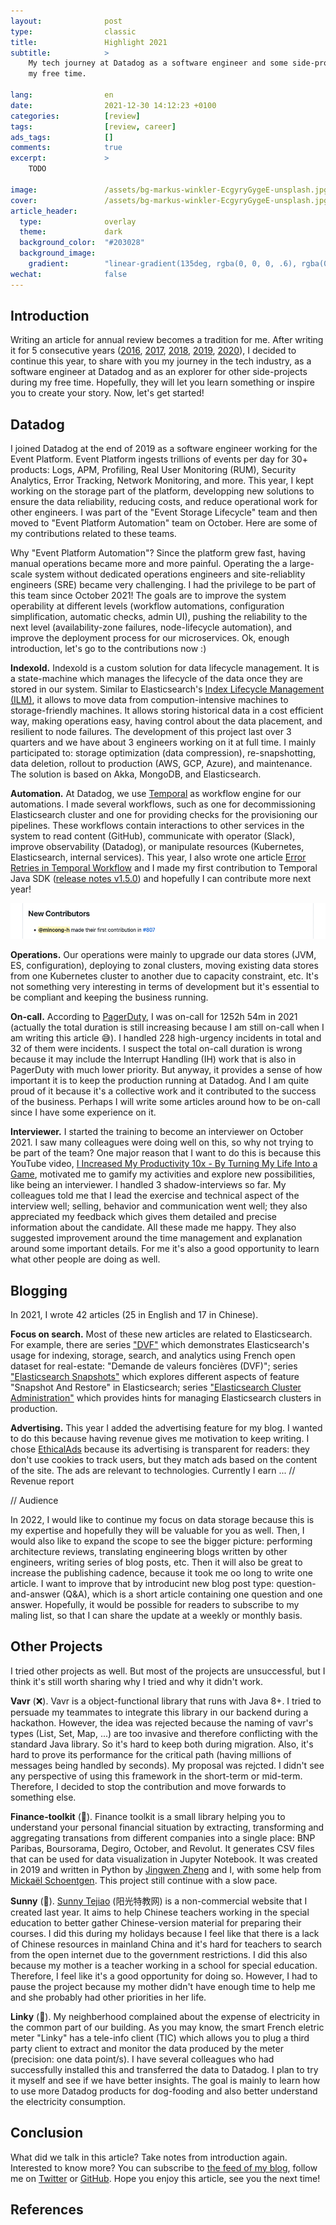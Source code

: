 ```yaml
---
layout:              post
type:                classic
title:               Highlight 2021
subtitle:            >
    My tech journey at Datadog as a software engineer and some side-projects in
    my free time.

lang:                en
date:                2021-12-30 14:12:23 +0100
categories:          [review]
tags:                [review, career]
ads_tags:            []
comments:            true
excerpt:             >
    TODO

image:               /assets/bg-markus-winkler-EcgyryGygeE-unsplash.jpg
cover:               /assets/bg-markus-winkler-EcgyryGygeE-unsplash.jpg
article_header:
  type:              overlay
  theme:             dark
  background_color:  "#203028"
  background_image:
    gradient:        "linear-gradient(135deg, rgba(0, 0, 0, .6), rgba(0, 0, 0, .4))"
wechat:              false
---
```


## Introduction

Writing an article for annual review becomes a tradition for me. After
writing it for 5 consecutive years
([2016](/2016/09/01/projects-highlight-2015-2016/),
[2017](/2017/11/26/highlight-2017/),
[2018](/2018/12/21/highlight-2018/),
[2019](/2019/12/31/highlight-2019/),
[2020](/2021/01/02/highlight-2020/)), I decided to
continue this year, to share with you my journey in the tech
industry, as a software engineer at Datadog and as an explorer for other side-projects
during my free time. Hopefully, they will let you learn something or inspire
you to create your story. Now, let's get started!

## Datadog

I joined Datadog at the end of 2019 as a software engineer working for the Event
Platform. Event Platform ingests trillions of events per day for 30+ products:
Logs, APM, Profiling, Real User Monitoring (RUM), Security Analytics, Error
Tracking, Network Monitoring, and more. This year, I kept working on the storage
part of the platform, developping new solutions to ensure the data reliability,
reducing costs, and reduce operational work for other engineers. I was part of
the "Event Storage Lifecycle" team and then moved to "Event Platform Automation"
team on October. Here are some of my contributions related to these teams.

Why "Event Platform Automation"? Since the platform grew fast, having manual operations became
more and more painful. Operating the a large-scale system without dedicated
operations engineers and site-reliablity engineers (SRE) became very challenging.
I had the privilege to be part of this team since October 2021! The goals are to improve
the system operability at different levels (workflow automations, configuration
simplification, automatic checks, admin UI), pushing the
reliability to the next level (availability-zone failures, node-lifecycle
automation), and improve the deployment process for our microservices. Ok,
enough introduction, let's go to the contributions now :)

**Indexold.** Indexold is a custom solution for data lifecycle management. It is
a state-machine which manages the lifecycle of the data once they are stored in
our system. Similar to Elasticsearch's [Index Lifecycle Management
(ILM)](https://www.elastic.co/guide/en/elasticsearch/reference/7.16/overview-index-lifecycle-management.html),
it allows to move data from compution-intensive machines to storage-friendly
machines. It allows storing historical data in a cost efficient way, making
operations easy, having control about the data placement, and resilient to node
failures. The development of this project last over 3 quarters and we have about
3 engineers working on it at full time. I mainly participated to: storage
optimization (data compression), re-snapshotting, data deletion, rollout to
production (AWS, GCP, Azure), and maintenance. The solution is based on Akka,
MongoDB, and Elasticsearch.

**Automation.** At Datadog, we use [Temporal](https://temporal.io/) as workflow
engine for our automations. I made several workflows, such as one for
decommissioning
Elasticsearch cluster and one for providing checks for the provisioning our
pipelines. These workflows contain interactions to other services in the system
to read content (GitHub), communicate with operator (Slack), improve
observability (Datadog), or manipulate resources (Kubernetes, Elasticsearch,
internal services). This year, I also wrote one article [Error Retries in Temporal
Workflow](/en/error-retries-in-temporal/) and I made my first contribution to Temporal Java SDK ([release
notes v1.5.0](https://github.com/temporalio/sdk-java/releases/tag/v1.5.0)) and
hopefully I can contribute more next year!

![First contribution to Temporal SDK](/assets/20211231-temporal-java-sdk-1st-contribution.png)

**Operations.** Our operations were mainly to upgrade our data stores (JVM, ES,
configuration), deploying to zonal clusters, moving existing data stores from
one Kubernetes cluster to another due to capacity constraint, etc. It's not
something very interesting in terms of development but it's essential to be
compliant and keeping the business running.

**On-call.** According to [PagerDuty](https://www.pagerduty.com/), I was on-call for 1252h 54m in 2021
(actually the total duration is still increasing because I am still on-call when I am writing
this article 😅). I handled 228 high-urgency incidents in total and 32 of them
were incidents. I suspect the total on-call duration is wrong because it may
include the Interrupt Handling (IH) work that is also in PagerDuty with much
lower priority. But anyway, it provides a sense of how important it is to
keep the production running at Datadog. And I am quite proud of it because it's
a collective work and it contributed to the success of the business. Perhaps I
will write some articles around how to be on-call since I have some experience
on it.

**Interviewer.** I started the training to become an interviewer on October 2021. 
I saw many colleagues were doing well on this, so why not trying to be part of
the team? One major reason that I want to do this is because this YouTube video,
[I Increased My Productivity 10x - By Turning My Life Into a
Game](https://youtu.be/s6tLGo9yij0), motivated me to gamify my activities and
explore new possibilities, like being an interviewer. I handled 3
shadow-interviews so far.
My colleagues told me that I lead the exercise and technical aspect
of the interview well; selling, behavior and communication went well; they also
appreciated my feedback which gives them detailed
and precise information about the candidate. All these made me happy.
They also suggested improvement around the time management and explanation
around some important details. For me it's also a good opportunity to learn what
other people are doing as well.

## Blogging

In 2021, I wrote 42 articles (25 in English and 17 in Chinese).

**Focus on search.** Most of these new articles are
related to Elasticsearch. For example, there are series ["DVF"](/en/series/dvf/)
which demonstrates Elasticsearch's usage for indexing, storage, search, and analytics
using French open dataset for real-estate: "Demande de valeurs foncières
(DVF)"; series ["Elasticsearch Snapshots"](/en/series/es-snapshots/) which
explores different aspects of feature "Snapshot And Restore" in Elasticsearch;
series ["Elasticsearch Cluster Administration"](/en/series/es-admin/) which
provides hints for managing Elasticsearch clusters in production.

**Advertising.** This year I added the advertising feature for my blog. I wanted
to do this because having revenue gives me motivation to keep writing. I chose
[EthicalAds](https://www.ethicalads.io/) because its advertising is transparent
for readers: they don't use cookies to track users, but they match ads based on
the content of the site. The ads are relevant to technologies. Currently I earn
... // Revenue report

// Audience

In 2022, I would like to continue my focus on data storage because this is
my expertise and hopefully they will be valuable for you as well. Then, I would
also like to expand the scope to see the bigger picture: performing architecture
reviews, translating engineering blogs written by other engineers, writing series of blog
posts, etc. Then it will also be great to increase the publishing cadence,
because it took me oo long to write one article. I want to improve
that by introducint new blog post type: question-and-answer (Q&A), which is a
short article containing one question and one answer. Hopefully, it would be
possible for readers to subscribe to my maling list, so that I can share the
update at a weekly or monthly basis.

## Other Projects

I tried other projects as well. But most of the projects are unsuccessful, but
I think it's still worth sharing why I tried and why it didn't work.

**Vavr** (❌). Vavr is a object-functional library that runs with Java 8+. I tried to
persuade my teammates to integrate this library in our backend during a
hackathon. However, the idea was rejected because the naming of vavr's types
(List, Set, Map, ...) are too invasive and therefore conflicting with the
standard Java library. So it's hard to keep both during migration. Also, it's
hard to prove its performance for the critical path (having millions of messages
being handled by seconds). My proposal was rejcted. I didn't see
any perspective of using this framework in the short-term or mid-term. Therefore, I
decided to stop the contribution and move forwards to something else.

**Finance-toolkit** (🐢). Finance toolkit is a small library helping you to
understand your personal financial situation by extracting, transforming and
aggregating transations from different companies into a single place:
BNP Paribas, Boursorama, Degiro, October, and Revolut. It generates CSV files
that can be used for data visualization in Jupyter Notebook.
It was created in 2019 and written in Python by
[Jingwen Zheng](https://github.com/jingwen-z/) and I, with some help from
[Mickaël Schoentgen](https://github.com/BoboTiG).
This project still continue with a slow pace.

**Sunny** (🤔). [Sunny Tejiao](https://sunnytj.info/#/) (阳光特教网) is a
non-commercial website that I created last year. It aims to help Chinese
teachers working in the special education to better gather Chinese-version
material for preparing their courses. I did this during my holidays because I
feel like that there is a lack of Chinese resources in mainland China and it's
hard for teachers to search from the open internet due to the government
restrictions. I did this also because my mother is a teacher working in a school for
special education. Therefore, I feel like it's a good opportunity for doing so.
However, I had to pause the project because my mother didn't have enough time to
help me and she probably had other priorities in her life.

**Linky** (🤔). My neighberhood complained about the expense of electricity in
the common part of our building. As you may know, the smart French eletric meter
"Linky" has a tele-info client (TIC) which allows you to plug a third party
client to extract and monitor the data produced by the meter (precision: one
data point/s). I have several colleagues who had successfully installed this and
transferred the data to Datadog. I plan to try it myself and see if we have
better insights. The goal is mainly to learn how to use more Datadog products for
dog-fooding and also better understand the electricity consumption.

## Conclusion

What did we talk in this article? Take notes from introduction again.
Interested to know more? You can subscribe to [the feed of my blog](/feed.xml), follow me
on [Twitter](https://twitter.com/mincong_h) or
[GitHub](https://github.com/mincong-h/). Hope you enjoy this article, see you the next time!

## References
